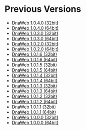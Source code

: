 <h1 id="download">Previous Versions</h1>

<ul>

<li><a href="Releases/DnaWeb-1.0.4.0-Release-x86.msi">DnaWeb 1.0.4.0 (32bit)</a></li>

<li><a href="Releases/DnaWeb-1.0.4.0-Release-x64.msi">DnaWeb 1.0.4.0 (64bit)</a></li>

<li><a href="Releases/DnaWeb-1.0.3.0-Release-x86.msi">DnaWeb 1.0.3.0 (32bit)</a></li>

<li><a href="Releases/DnaWeb-1.0.3.0-Release-x64.msi">DnaWeb 1.0.3.0 (64bit)</a></li>

<li><a href="Releases/DnaWeb-1.0.2.0-Release-x86.msi">DnaWeb 1.0.2.0 (32bit)</a></li>

<li><a href="Releases/DnaWeb-1.0.2.0-Release-x64.msi">DnaWeb 1.0.2.0 (64bit)</a></li>

<li><a href="Releases/DnaWeb-1.0.1.6-Release-x86.msi">DnaWeb 1.0.1.6 (32bit)</a></li>

<li><a href="Releases/DnaWeb-1.0.1.6-Release-x64.msi">DnaWeb 1.0.1.6 (64bit)</a></li>

<li><a href="Releases/DnaWeb-1.0.1.5-Release-x86.msi">DnaWeb 1.0.1.5 (32bit)</a></li>

<li><a href="Releases/DnaWeb-1.0.1.5-Release-x64.msi">DnaWeb 1.0.1.5 (64bit)</a></li>

<li><a href="Releases/DnaWeb-1.0.1.4-Release-x86.msi">DnaWeb 1.0.1.4 (32bit)</a></li>

<li><a href="Releases/DnaWeb-1.0.1.4-Release-x64.msi">DnaWeb 1.0.1.4 (64bit)</a></li>

<li><a href="Releases/DnaWeb-1.0.1.3-Release-x86.msi">DnaWeb 1.0.1.3 (32bit)</a></li>

<li><a href="Releases/DnaWeb-1.0.1.3-Release-x64.msi">DnaWeb 1.0.1.3 (64bit)</a></li>

<li><a href="Releases/DnaWeb-1.0.1.2-Release-x86.msi">DnaWeb 1.0.1.2 (32bit)</a></li>

<li><a href="Releases/DnaWeb-1.0.1.2-Release-x64.msi">DnaWeb 1.0.1.2 (64bit)</a></li>

<li><a href="Releases/DnaWeb-1.0.1.1-Release-x86.msi">DnaWeb 1.0.1.1 (32bit)</a></li>

<li><a href="Releases/DnaWeb-1.0.1.1-Release-x64.msi">DnaWeb 1.0.1.1 (64bit)</a></li>

<li><a href="Releases/DnaWeb-1.0.0.0-Release-x86.msi">DnaWeb 1.0.0.0 (32bit)</a></li>

<li><a href="Releases/DnaWeb-1.0.0.0-Release-x64.msi">DnaWeb 1.0.0.0 (64bit)</a></li>

</ul>


